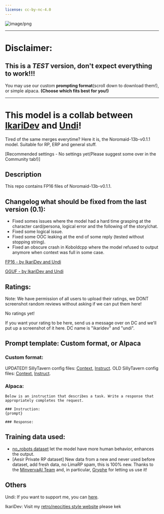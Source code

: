 ```yaml
---
license: cc-by-nc-4.0
---
```


![image/png](https://cdn-uploads.huggingface.co/production/uploads/630dfb008df86f1e5becadc3/VKX2Z2yjZX5J8kXzgeCYO.png)


---

# Disclaimer:
## This is a ***TEST*** version, don't expect everything to work!!!

You may use our custom **prompting format**(scroll down to download them!), or simple alpaca. **(Choose which fits best for you!)**

---


# This model is a collab between [IkariDev](https://huggingface.co/IkariDev) and [Undi](https://huggingface.co/Undi95)!

Tired of the same merges everytime? Here it is, the Noromaid-13b-v0.1.1 model. Suitable for RP, ERP and general stuff.

[Recommended settings - No settings yet(Please suggest some over in the Community tab!)]

<!-- description start -->
## Description

<!-- [Recommended settings - contributed by localfultonextractor](https://files.catbox.moe/ue0tja.json) -->

This repo contains FP16 files of Noromaid-13b-v0.1.1.

## Changelog what should be fixed from the last version (0.1):
- Fixed somes issues where the model had a hard time grasping at the character card/persona, logical error and the following of the story/chat.
- Fixed some logical issue.
- Fixed some OOC leaking at the end of some reply (tested without stopping string).
- Fixed an obscure crash in Koboldcpp where the model refused to output anymore when context was full in some case.

[FP16 - by IkariDev and Undi](https://huggingface.co/NeverSleep/Noromaid-13b-v0.1.1)

<!-- [GGUF - By TheBloke](https://huggingface.co/TheBloke/Athena-v4-GGUF)-->

<!-- [GPTQ - By TheBloke](https://huggingface.co/TheBloke/Athena-v4-GPTQ)-->

<!-- [exl2[8bpw-8h] - by AzureBlack](https://huggingface.co/AzureBlack/Echidna-13b-v0.3-8bpw-8h-exl2)-->

<!-- [AWQ - By TheBloke](https://huggingface.co/TheBloke/Athena-v4-AWQ)-->

<!-- [fp16 - by IkariDev+Undi95](https://huggingface.co/IkariDev/Athena-v4)-->

[GGUF - by IkariDev and Undi](https://huggingface.co/NeverSleep/Noromaid-13b-v0.1.1-GGUF)
<!-- [OLD(GGUF - by IkariDev+Undi95)](https://huggingface.co/IkariDev/Athena-v4-GGUF)-->

## Ratings:

Note: We have permission of all users to upload their ratings, we DONT screenshot random reviews without asking if we can put them here!

No ratings yet!

If you want your rating to be here, send us a message over on DC and we'll put up a screenshot of it here. DC name is "ikaridev" and "undi".

<!-- description end -->
<!-- prompt-template start -->
## Prompt template: Custom format, or Alpaca

### Custom format:
UPDATED!! SillyTavern config files: [Context](https://files.catbox.moe/ifmhai.json), [Instruct](https://files.catbox.moe/ttw1l9.json).
OLD SillyTavern config files: [Context](https://files.catbox.moe/x85uy1.json), [Instruct](https://files.catbox.moe/ttw1l9.json).

### Alpaca:
```
Below is an instruction that describes a task. Write a response that appropriately completes the request.

### Instruction:
{prompt}

### Response:

```

## Training data used:
- [no_robots dataset](https://huggingface.co/Undi95/Llama2-13B-no_robots-alpaca-lora) let the model have more human behavior, enhances the output.
- [Aesir Private RP dataset] New data from a new and never used before dataset, add fresh data, no LimaRP spam, this is 100% new. Thanks to the [MinvervaAI Team](https://huggingface.co/MinervaAI) and, in particular, [Gryphe](https://huggingface.co/Gryphe) for letting us use it!

## Others

Undi: If you want to support me, you can [here](https://ko-fi.com/undiai).

IkariDev: Visit my [retro/neocities style website](https://ikaridevgit.github.io/) please kek